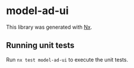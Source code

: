 # model-ad-ui

This library was generated with [Nx](https://nx.dev).

## Running unit tests

Run `nx test model-ad-ui` to execute the unit tests.
